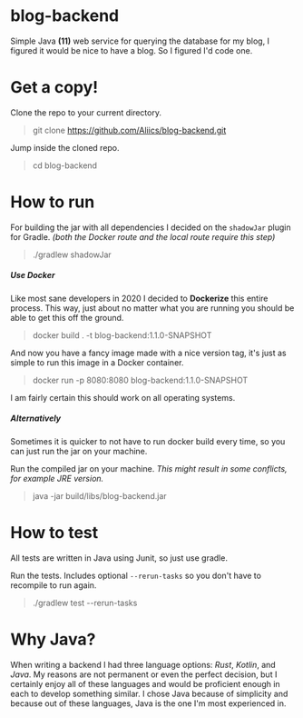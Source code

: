 # blog-backend

Simple Java **(11)** web service for querying the database for my blog, I
figured it would be nice to have a blog. So I figured I'd code one.

# Get a copy!

Clone the repo to your current directory.
> git clone https://github.com/Aliics/blog-backend.git

Jump inside the cloned repo.
> cd blog-backend

# How to run

For building the jar with all dependencies I decided on the `shadowJar` plugin
for Gradle. _(both the Docker route and the local route require this step)_
> ./gradlew shadowJar

##### Use Docker

Like most sane developers in 2020 I decided to **Dockerize** this entire
process. This way, just about no matter what you are running you should be able
to get this off the ground.

> docker build . -t blog-backend:1.1.0-SNAPSHOT

And now you have a fancy image made with a nice version tag, it's just as simple
to run this image in a Docker container.

> docker run -p 8080:8080 blog-backend:1.1.0-SNAPSHOT

I am fairly certain this should work on all operating systems.

##### Alternatively

Sometimes it is quicker to not have to run docker build every time, so you can
just run the jar on your machine.

Run the compiled jar on your machine. _This might result in some conflicts, for
example JRE version._
> java -jar build/libs/blog-backend.jar

# How to test

All tests are written in Java using Junit, so just use gradle.

Run the tests. Includes optional `--rerun-tasks` so you don't have to recompile
to run again.
> ./gradlew test --rerun-tasks

# Why Java?

When writing a backend I had three language options: _Rust_, _Kotlin_, and 
_Java_. My reasons are not permanent or even the perfect decision, but I
certainly enjoy all of these languages and would be proficient enough in each
to develop something similar. I chose Java because of simplicity and because
out of these languages, Java is the one I'm most experienced in.
